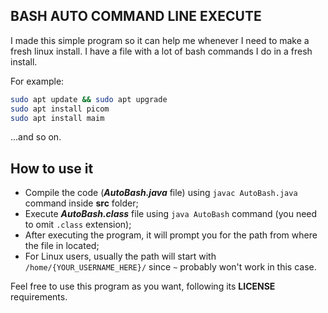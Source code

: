 ## BASH AUTO COMMAND LINE EXECUTE

I made this simple program so it can help me whenever I need to make a fresh linux install. I have a file with a lot of bash commands I do in a fresh install.

For example: 
```bash
sudo apt update && sudo apt upgrade
sudo apt install picom
sudo apt install maim
```

...and so on.

## How to use it

- Compile the code (***AutoBash.java*** file) using `javac AutoBash.java` command inside **src** folder;
- Execute ***AutoBash.class*** file using `java AutoBash` command (you need to omit `.class` extension);
- After executing the program, it will prompt you for the path from where the file in located;
- For Linux users, usually the path will start with `/home/{YOUR_USERNAME_HERE}/` since `~` probably won't work in this case.

Feel free to use this program as you want, following its **LICENSE** requirements.
